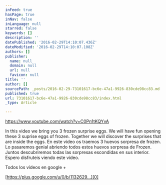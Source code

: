 ```yaml
---
inFeed: true
hasPage: true
inNav: false
inLanguage: null
starred: false
keywords: []
description: ''
datePublished: '2016-02-29T14:10:07.436Z'
dateModified: '2016-02-29T14:10:07.108Z'
authors: []
publisher:
  name: null
  domain: null
  url: null
  favicon: null
title: ''
author: []
sourcePath: _posts/2016-02-29-73101617-bc6e-47a1-9926-830cde98cc83.md
published: true
url: 73101617-bc6e-47a1-9926-830cde98cc83/index.html
_type: Article

---
```

https://www.youtube.com/watch?v=C0Pn1tKQYvA

In this video we bring you 3 frozen surprise eggs. We will have fun opening these 3 suprise eggs of frozen. Together we will discover the surprises that are inside the eggs. En este vídeo os traemos 3 huevos sorpresa de frozen. Lo pasaremos genial abriendo todos estos huevos sorpresa de Frozen. Juntos descubriremos todas las sorpresas escondidas en sus interior. Espero disfruteis viendo este vídeo.

Todos los vídeos en google +

[https://plus.google.com/u/0/b/1132629...][0]

[0]: https://plus.google.com/u/0/b/113262970498688547961/113262970498688547961/posts/p/pub